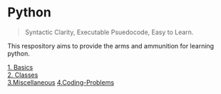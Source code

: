 # Python
> Syntactic Clarity, Executable Psuedocode, Easy to Learn. 

This respository aims to provide the arms and ammunition for learning python. 

[1. Basics](https://github.com/Gitcat711/learn-python/tree/master/Basics)</br>
[2. Classes](https://github.com/Gitcat711/learn-python/tree/master/Classes)</br>
[3.Miscellaneous](https://github.com/Gitcat711/learn-python/tree/master/Misc)
[4.Coding-Problems](https://github.com/Gitcat711/learn-python/tree/master/problems-to-solve)
